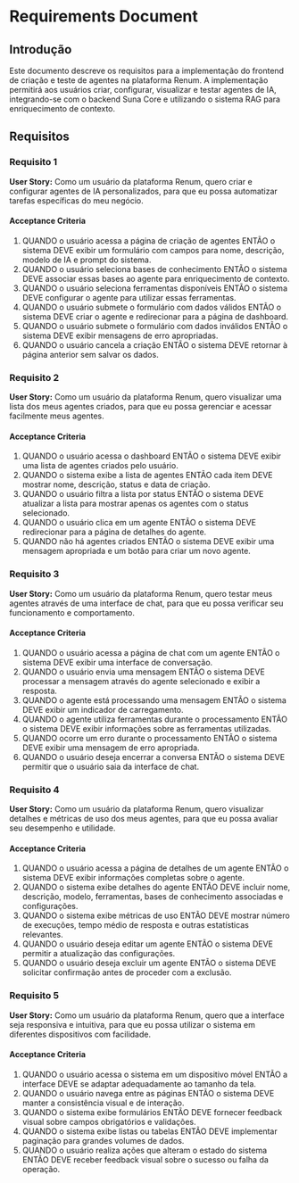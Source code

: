 # Requirements Document

## Introdução

Este documento descreve os requisitos para a implementação do frontend de criação e teste de agentes na plataforma Renum. A implementação permitirá aos usuários criar, configurar, visualizar e testar agentes de IA, integrando-se com o backend Suna Core e utilizando o sistema RAG para enriquecimento de contexto.

## Requisitos

### Requisito 1

**User Story:** Como um usuário da plataforma Renum, quero criar e configurar agentes de IA personalizados, para que eu possa automatizar tarefas específicas do meu negócio.

#### Acceptance Criteria

1. QUANDO o usuário acessa a página de criação de agentes ENTÃO o sistema DEVE exibir um formulário com campos para nome, descrição, modelo de IA e prompt do sistema.
2. QUANDO o usuário seleciona bases de conhecimento ENTÃO o sistema DEVE associar essas bases ao agente para enriquecimento de contexto.
3. QUANDO o usuário seleciona ferramentas disponíveis ENTÃO o sistema DEVE configurar o agente para utilizar essas ferramentas.
4. QUANDO o usuário submete o formulário com dados válidos ENTÃO o sistema DEVE criar o agente e redirecionar para a página de dashboard.
5. QUANDO o usuário submete o formulário com dados inválidos ENTÃO o sistema DEVE exibir mensagens de erro apropriadas.
6. QUANDO o usuário cancela a criação ENTÃO o sistema DEVE retornar à página anterior sem salvar os dados.

### Requisito 2

**User Story:** Como um usuário da plataforma Renum, quero visualizar uma lista dos meus agentes criados, para que eu possa gerenciar e acessar facilmente meus agentes.

#### Acceptance Criteria

1. QUANDO o usuário acessa o dashboard ENTÃO o sistema DEVE exibir uma lista de agentes criados pelo usuário.
2. QUANDO o sistema exibe a lista de agentes ENTÃO cada item DEVE mostrar nome, descrição, status e data de criação.
3. QUANDO o usuário filtra a lista por status ENTÃO o sistema DEVE atualizar a lista para mostrar apenas os agentes com o status selecionado.
4. QUANDO o usuário clica em um agente ENTÃO o sistema DEVE redirecionar para a página de detalhes do agente.
5. QUANDO não há agentes criados ENTÃO o sistema DEVE exibir uma mensagem apropriada e um botão para criar um novo agente.

### Requisito 3

**User Story:** Como um usuário da plataforma Renum, quero testar meus agentes através de uma interface de chat, para que eu possa verificar seu funcionamento e comportamento.

#### Acceptance Criteria

1. QUANDO o usuário acessa a página de chat com um agente ENTÃO o sistema DEVE exibir uma interface de conversação.
2. QUANDO o usuário envia uma mensagem ENTÃO o sistema DEVE processar a mensagem através do agente selecionado e exibir a resposta.
3. QUANDO o agente está processando uma mensagem ENTÃO o sistema DEVE exibir um indicador de carregamento.
4. QUANDO o agente utiliza ferramentas durante o processamento ENTÃO o sistema DEVE exibir informações sobre as ferramentas utilizadas.
5. QUANDO ocorre um erro durante o processamento ENTÃO o sistema DEVE exibir uma mensagem de erro apropriada.
6. QUANDO o usuário deseja encerrar a conversa ENTÃO o sistema DEVE permitir que o usuário saia da interface de chat.

### Requisito 4

**User Story:** Como um usuário da plataforma Renum, quero visualizar detalhes e métricas de uso dos meus agentes, para que eu possa avaliar seu desempenho e utilidade.

#### Acceptance Criteria

1. QUANDO o usuário acessa a página de detalhes de um agente ENTÃO o sistema DEVE exibir informações completas sobre o agente.
2. QUANDO o sistema exibe detalhes do agente ENTÃO DEVE incluir nome, descrição, modelo, ferramentas, bases de conhecimento associadas e configurações.
3. QUANDO o sistema exibe métricas de uso ENTÃO DEVE mostrar número de execuções, tempo médio de resposta e outras estatísticas relevantes.
4. QUANDO o usuário deseja editar um agente ENTÃO o sistema DEVE permitir a atualização das configurações.
5. QUANDO o usuário deseja excluir um agente ENTÃO o sistema DEVE solicitar confirmação antes de proceder com a exclusão.

### Requisito 5

**User Story:** Como um usuário da plataforma Renum, quero que a interface seja responsiva e intuitiva, para que eu possa utilizar o sistema em diferentes dispositivos com facilidade.

#### Acceptance Criteria

1. QUANDO o usuário acessa o sistema em um dispositivo móvel ENTÃO a interface DEVE se adaptar adequadamente ao tamanho da tela.
2. QUANDO o usuário navega entre as páginas ENTÃO o sistema DEVE manter a consistência visual e de interação.
3. QUANDO o sistema exibe formulários ENTÃO DEVE fornecer feedback visual sobre campos obrigatórios e validações.
4. QUANDO o sistema exibe listas ou tabelas ENTÃO DEVE implementar paginação para grandes volumes de dados.
5. QUANDO o usuário realiza ações que alteram o estado do sistema ENTÃO DEVE receber feedback visual sobre o sucesso ou falha da operação.